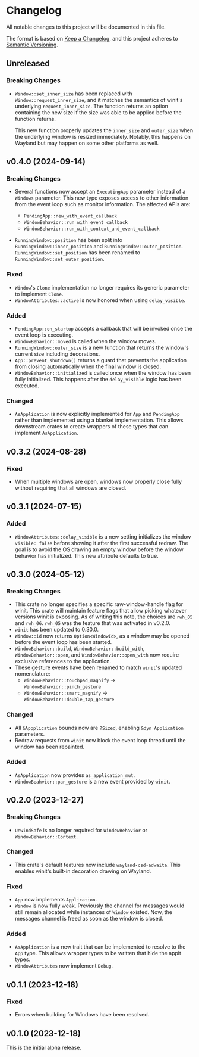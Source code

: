# Changelog

All notable changes to this project will be documented in this file.

The format is based on [Keep a Changelog](https://keepachangelog.com/en/1.0.0/),
and this project adheres to [Semantic Versioning](https://semver.org/spec/v2.0.0.html).

## Unreleased

### Breaking Changes

- `Window::set_inner_size` has been replaced with `Window::request_inner_size`,
  and it matches the semantics of winit's underlying `request_inner_size`. The
  function returns an option containing the new size if the size was able to be
  applied before the function returns.

  This new function properly updates the `inner_size` and `outer_size` when the
  underlying window is resized immediately. Notably, this happens on Wayland but
  may happen on some other platforms as well.

## v0.4.0 (2024-09-14)

### Breaking Changes

- Several functions now accept an `ExecutingApp` parameter instead of a
  `Windows` parameter. This new type exposes access to other information from
  the event loop such as monitor information. The affected APIs are:

  - `PendingApp::new_with_event_callback`
  - `WindowBehavior::run_with_event_callback`
  - `WindowBehavior::run_with_context_and_event_callback`
- `RunningWindow::position` has been split into `RunningWindow::inner_position`
  and `RunningWindow::outer_position`. `RunningWindow::set_position` has been
  renamed to `RunningWindow::set_outer_position`.

### Fixed

- `Window`'s `Clone` implementation no longer requires its generic parameter to
  implement `Clone`.
- `WindowAttributes::active` is now honored when using `delay_visible`.

### Added

- `PendingApp::on_startup` accepts a callback that will be invoked once the
  event loop is executing.
- `WindowBehavior::moved` is called when the window moves.
- `RunningWindow::outer_size` is a new function that returns the window's
  current size including decorations.
- `App::prevent_shutdown()` returns a guard that prevents the application from
  closing automatically when the final window is closed.
- `WindowBehavior::initialized` is called once when the window has been fully
  initialized. This happens after the `delay_visible` logic has been executed.

### Changed

- `AsApplication` is now explicitly implemented for `App` and `PendingApp`
  rather than implemented using a blanket implementation. This allows downstream
  crates to create wrappers of these types that can implement `AsApplication`.

## v0.3.2 (2024-08-28)

### Fixed

- When multiple windows are open, windows now properly close fully without
  requiring that all windows are closed.

## v0.3.1 (2024-07-15)

### Added

- `WindowAttributes::delay_visible` is a new setting initializes the window
  `visible: false` before showing it after the first successful redraw. The goal
  is to avoid the OS drawing an empty window before the window behavior has
  initialized. This new attribute defaults to true.

## v0.3.0 (2024-05-12)

### Breaking Changes

- This crate no longer specifies a specific raw-window-handle flag for winit.
  This crate will maintain feature flags that allow picking whatever versions
  winit is exposing. As of writing this note, the choices are `rwh_05` and
  `rwh_06`. `rwh_05` was the feature that was activated in v0.2.0.
- `winit` has been updated to 0.30.0.
- `Window::id` now returns `Option<WindowId>`, as a window may be opened before
  the event loop has been started.
- `WindowBehavior::build`, `WindowBehavior::build_with`, `WindowBehavior::open`,
  and `WindowBehavior::open_with` now require exclusive references to the
  application.
- These gesture events have been renamed to match `winit`'s updated nomenclature:
  - `WindowBehavior::touchpad_magnify` -> `WindowBehavior::pinch_gesture`
  - `WindowBehavior::smart_magnify` -> `WindowBehavior::double_tap_gesture`

### Changed

- All `&Appplication` bounds now are `?Sized`, enabling `&dyn Application`
  parameters.
- Redraw requests from `winit` now block the event loop thread until the window
  has been repainted.

### Added

- `AsApplication` now provides `as_application_mut`.
- `WindowBeahvior::pan_gesture` is a new event provided by `winit`.

## v0.2.0 (2023-12-27)

### Breaking Changes

- `UnwindSafe` is no longer required for `WindowBehavior` or
  `WindowBehavior::Context`.

### Changed

- This crate's default features now include `wayland-csd-adwaita`. This enables
  winit's built-in decoration drawing on Wayland.

### Fixed

- `App` now implements `Application`.
- `Window` is now fully weak. Previously the channel for messages would still
  remain allocated while instances of `Window` existed. Now, the messages
  channel is freed as soon as the window is closed.

### Added

- `AsApplication` is a new trait that can be implemented to resolve to the `App`
  type. This allows wrapper types to be written that hide the appit types.
- `WindowAttributes` now implement `Debug`.

## v0.1.1 (2023-12-18)

### Fixed

- Errors when building for Windows have been resolved.

## v0.1.0 (2023-12-18)

This is the initial alpha release.
